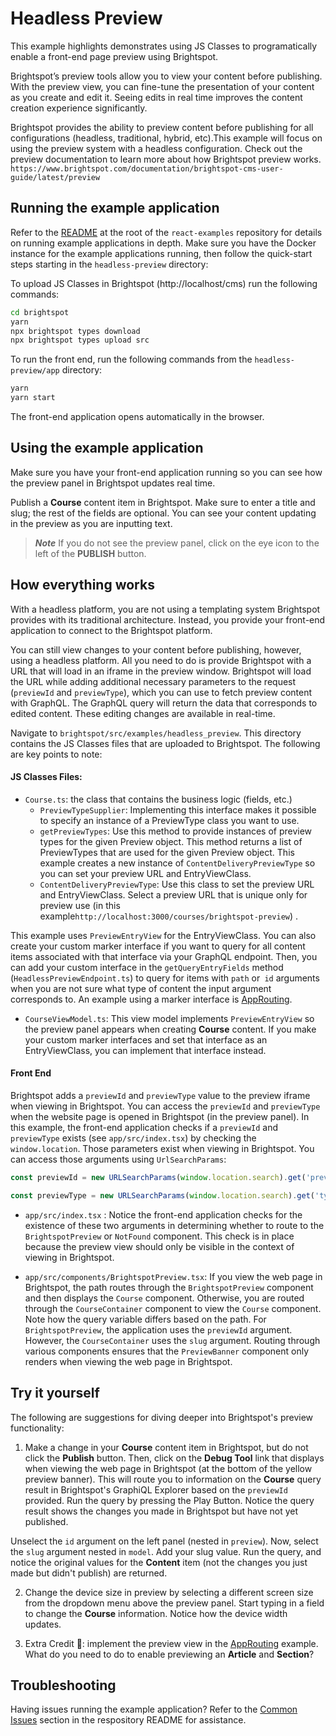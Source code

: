 # Headless Preview
This example highlights demonstrates using JS Classes to programatically enable a front-end page preview using Brightspot.

Brightspot’s preview tools allow you to view your content before publishing. With the preview view, you can fine-tune the presentation of your content as you create and edit it. Seeing edits in real time improves the content creation experience significantly.

Brightspot provides the ability to preview content before publishing for all configurations (headless, traditional, hybrid, etc).This example will focus on using the preview system with a headless configuration. Check out the preview documentation to learn more about how Brightspot preview works. `https://www.brightspot.com/documentation/brightspot-cms-user-guide/latest/preview`

## Running the example application
Refer to the [README](/README.md) at the root of the `react-examples` repository for details on running example applications in depth. Make sure you have the Docker instance for the example applications running, then follow the quick-start steps starting in the `headless-preview` directory:

To upload JS Classes in Brightspot (http://localhost/cms) run the following commands:

```sh
cd brightspot
yarn
npx brightspot types download
npx brightspot types upload src
```

To run the front end, run the following commands from the `headless-preview/app` directory:

```sh
yarn
yarn start
```

The front-end application opens automatically in the browser.

## Using the example application
Make sure you have your front-end application running so you can see how the preview panel in Brightspot updates real time.

Publish a **Course** content item in Brightspot. Make sure to enter a title and slug; the rest of the fields are optional. You can see your content updating in the preview as you are inputting text.

> **_Note_** If you do not see the preview panel, click on the eye icon to the left of the **PUBLISH** button. 

## How everything works
With a headless platform, you are not using a templating system Brightspot provides with its traditional architecture. Instead, you provide your front-end application to connect to the Brightspot platform. 

You can still view changes to your content before publishing, however, using a headless platform. All you need to do is provide Brightspot with a URL that will load in an iframe in the preview window. Brightspot will load the URL while adding additional necessary parameters to the request (`previewId` and `previewType`), which you can use to fetch preview content with GraphQL. The GraphQL query will return the data that corresponds to edited content. These editing changes are available in real-time. 

Navigate to `brightspot/src/examples/headless_preview`. This directory contains the JS Classes files that are uploaded to Brightspot. The following are key points to note:

#### JS Classes Files:
- `Course.ts`: the class that contains the business logic (fields, etc.)
  - `PreviewTypeSupplier`: Implementing this interface makes it possible to specify an instance of a PreviewType class you want to use. 
  - `getPreviewTypes`: Use this method to provide instances of preview types for the given Preview object. This method returns a list of PreviewTypes that are used for the given Preview object. This example creates a new instance of `ContentDeliveryPreviewType` so you can set your preview URL and EntryViewClass. 
  - `ContentDeliveryPreviewType`: Use this class to set the preview URL and EntryViewClass. Select a preview URL that is unique only for preview use (in this example`http://localhost:3000/courses/brightspot-preview`) .

This example uses `PreviewEntryView` for the EntryViewClass. You can also create your custom marker interface if you want to query for all content items associated with that interface via your GraphQL endpoint. Then, you can add your custom interface in the `getQueryEntryFields` method (`HeadlessPreviewEndpoint.ts`) to query for items with `path` or` id` arguments when you are not sure what type of content the input argument corresponds to. An example using a marker interface is [AppRouting](https://github.com/brightspot/react-examples/tree/feature/app-routing-v3).

- `CourseViewModel.ts`: This view model implements `PreviewEntryView` so the preview panel appears when creating **Course** content. If you make your custom marker interfaces and set that interface as an EntryViewClass, you can implement that interface instead.

#### Front End
Brightspot adds a `previewId` and `previewType` value to the preview iframe when viewing in Brightspot. You can access the `previewId` and `previewType` when the website page is opened in Brightspot (in the preview panel). In this example, the front-end application checks if a `previewId` and `previewType` exists (see `app/src/index.tsx`) by checking the `window.location`. Those parameters exist when viewing in Brightspot. You can access those arguments using `UrlSearchParams`:

```javascript
const previewId = new URLSearchParams(window.location.search).get('previewId')

const previewType = new URLSearchParams(window.location.search).get('typename')

```

 - `app/src/index.tsx` : Notice the front-end application checks for the existence of these two arguments in determining whether to route to the `BrightspotPreview` or `NotFound` component. This check is in place because the preview view should only be visible in the context of viewing in Brightspot.

 - `app/src/components/BrightspotPreview.tsx`: If you view the web page in Brightspot, the path routes through the `BrightspotPreview` component and then displays the `Course` component. Otherwise, you are routed through the `CourseContainer` component to view the `Course` component. Note how the query variable differs based on the path. For `BrightspotPreview`, the application uses the `previewId` argument. However, the `CourseContainer` uses the `slug` argument. Routing through various components ensures that the `PreviewBanner` component only renders when viewing the web page in Brightspot.

## Try it yourself
The following are suggestions for diving deeper into Brightspot's preview functionality:

1. Make a change in your **Course** content item in Brightspot, but do not click the **Publish** button. Then, click on the **Debug Tool** link that displays when viewing the web page in Brightspot (at the bottom of the yellow preview banner). This will route you to information on the **Course** query result in Brightspot's GraphiQL Explorer based on the `previewId` provided. Run the query by pressing the Play Button. Notice the query result shows the changes you made in Brightspot but have not yet published. 

Unselect the `id` argument on the left panel (nested in `preview`). Now, select the `slug` argument nested in `model`. Add your slug value. Run the query, and notice the original values for the **Content** item (not the changes you just made but didn't publish) are returned.

2. Change the device size in preview by selecting a different screen size from the dropdown menu above the preview panel. Start typing in a field to change the **Course** information. Notice how the device width updates.

3. Extra Credit 💪: implement the preview view in the [AppRouting](https://github.com/brightspot/react-examples/tree/feature/app-routing-v3) example. What do you need to do to enable previewing an **Article** and **Section**? 

## Troubleshooting
Having issues running the example application? Refer to the [Common Issues](/README.md) section in the respository README for assistance.
